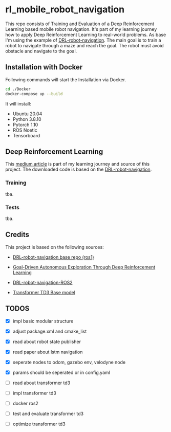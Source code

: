 # rl_mobile_robot_navigation
This repo consists of Training and Evaluation of a Deep Reinforcement Learning based mobile robot navigation. It's part of my learning journey how to apply Deep Reinforcement Learning to real-world problems. As base I'm using the example of [DRL-robot-navigation](https://github.com/reiniscimurs/DRL-robot-navigation?tab=readme-ov-file). The main goal is to train a robot to navigate through a maze and reach the goal. The robot must avoid obstacle and navigate to the goal. 

## Installation with Docker
Following commands will start the Installation via Docker. 
```bash
cd ./Docker
docker-compose up --build
```
It will install:
- Ubuntu 20.04
- Python 3.8.10
- Pytorch 1.10
- ROS Noetic
- Tensorboard

## Deep Reinforcement Learning
This [medium article](https://medium.com/@reinis_86651/deep-reinforcement-learning-in-mobile-robot-navigation-tutorial-part1-installation-d62715722303) is part of my learning journey and source of this project. The downloaded code is based on the [DRL-robot-navigation](https://github.com/reiniscimurs/DRL-robot-navigation?tab=readme-ov-file).

### Training
tba.
### Tests
tba.

## Credits
This project is based on the following sources:
- [DRL-robot-navigation base repo (ros1)](https://github.com/reiniscimurs/DRL-robot-navigation?tab=readme-ov-file)

- [Goal-Driven Autonomous Exploration Through Deep Reinforcement Learning](https://arxiv.org/abs/2103.07119)

- [DRL-robot-navigation-ROS2](https://github.com/vishweshvhavle/deep-rl-navigation)

- [Transformer TD3 Base model](https://link.springer.com/article/10.1007/s11370-025-00620-2)

## TODOS
- [x] impl basic modular structure
- [x] adjust package.xml and cmake_list
- [x] read about robot state publisher
- [x] read paper about lstm navigation
- [x] seperate nodes to odom, gazebo env, velodyne node
- [x] params should be seperated or in config.yaml
- [ ] read about transformer td3
- [ ] impl transformer td3
- [ ] docker ros2
- [ ] test and evaluate transformer td3
- [ ] optimize transformer td3






